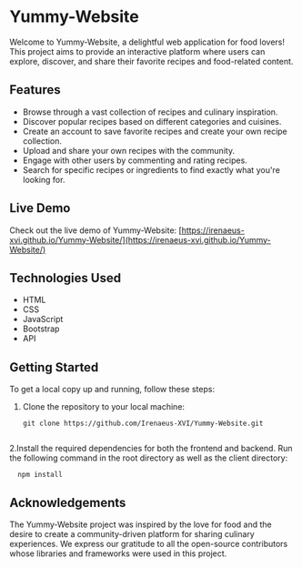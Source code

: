 # Yummy-Website

Welcome to Yummy-Website, a delightful web application for food lovers! This project aims to provide an interactive platform where users can explore, discover, and share their favorite recipes and food-related content.


## Features

- Browse through a vast collection of recipes and culinary inspiration.
- Discover popular recipes based on different categories and cuisines.
- Create an account to save favorite recipes and create your own recipe collection.
- Upload and share your own recipes with the community.
- Engage with other users by commenting and rating recipes.
- Search for specific recipes or ingredients to find exactly what you're looking for.

## Live Demo

Check out the live demo of Yummy-Website: [https://irenaeus-xvi.github.io/Yummy-Website/](https://irenaeus-xvi.github.io/Yummy-Website/)

## Technologies Used

- HTML
- CSS
- JavaScript
- Bootstrap
- API


## Getting Started

To get a local copy up and running, follow these steps:

1. Clone the repository to your local machine:

   ```shell
   git clone https://github.com/Irenaeus-XVI/Yummy-Website.git


2.Install the required dependencies for both the frontend and backend. Run the following command in the root directory as well as the client directory:

 ```shell
   npm install
   ```


## Acknowledgements
The Yummy-Website project was inspired by the love for food and the desire to create a community-driven platform for sharing culinary experiences.
We express our gratitude to all the open-source contributors whose libraries and frameworks were used in this project.


